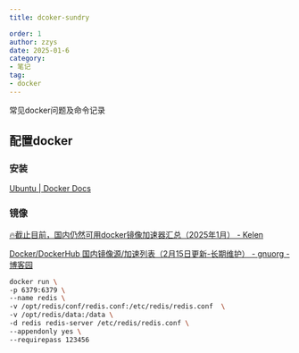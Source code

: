 ```yaml
---
title: dcoker-sundry

order: 1
author: zzys
date: 2025-01-6
category:
- 笔记
tag:
- docker
---
```


常见docker问题及命令记录

## 配置docker

### 安装

[Ubuntu | Docker Docs](https://docs.docker.com/engine/install/ubuntu/#install-using-the-repository)

### 镜像

[🔥截止目前，国内仍然可用docker镜像加速器汇总（2025年1月） - Kelen](https://www.kelen.cc/dry/docker-hub-mirror)

[Docker/DockerHub 国内镜像源/加速列表（2月15日更新-长期维护） - gnuorg - 博客园](https://www.cnblogs.com/gnuorg/p/18570325)

```bash
docker run \
-p 6379:6379 \
--name redis \
-v /opt/redis/conf/redis.conf:/etc/redis/redis.conf  \
-v /opt/redis/data:/data \
-d redis redis-server /etc/redis/redis.conf \
--appendonly yes \
--requirepass 123456 
```


